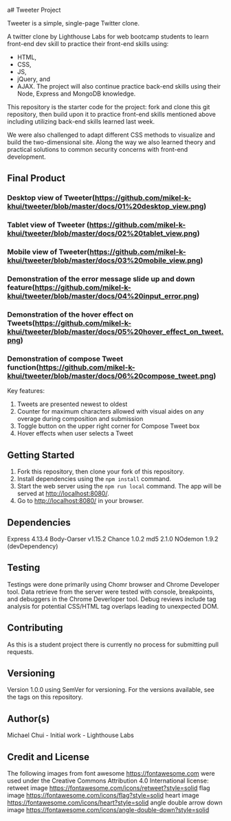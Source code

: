a# Tweeter Project

Tweeter is a simple, single-page Twitter clone.

A twitter clone by Lighthouse Labs for web bootcamp students to learn front-end dev skill to practice their front-end skills using:
- HTML,
- CSS,
- JS,
- jQuery, and 
- AJAX.
The project will also continue practice back-end skills using their Node, Express and MongoDB knowledge.

This repository is the starter code for the project: fork and clone this git repository, then build upon it to practice front-end skills mentioned above including utilizing back-end skills learned last week.

We were also challenged to adapt different CSS methods to visualize and build the two-dimensional site.  Along the way we also learned theory and practical solutions to common security concerns with front-end development.

## Final Product

### Desktop view of Tweeter(<https://github.com/mikel-k-khui/tweeter/blob/master/docs/01%20desktop_view.png>)
### Tablet view of Tweeter (<https://github.com/mikel-k-khui/tweeter/blob/master/docs/02%20tablet_view.png>)
### Mobile view of Tweeter(<https://github.com/mikel-k-khui/tweeter/blob/master/docs/03%20mobile_view.png>)
### Demonstration of the error message slide up and down feature(<https://github.com/mikel-k-khui/tweeter/blob/master/docs/04%20input_error.png>)
### Demonstration of the hover effect on Tweets(<https://github.com/mikel-k-khui/tweeter/blob/master/docs/05%20hover_effect_on_tweet.png>)
### Demonstration of compose Tweet function(<https://github.com/mikel-k-khui/tweeter/blob/master/docs/06%20compose_tweet.png>)

Key features:
1) Tweets are presented newest to oldest
2) Counter for maximum characters allowed with visual aides on any overage during composition and submission
3) Toggle button on the upper right corner for Compose Tweet box
4) Hover effects when user selects a Tweet

## Getting Started
1. Fork this repository, then clone your fork of this repository.
2. Install dependencies using the `npm install` command.
3. Start the web server using the `npm run local` command. The app will be served at <http://localhost:8080/>.
4. Go to <http://localhost:8080/> in your browser.

## Dependencies
Express 4.13.4
Body-Oarser v1.15.2
Chance 1.0.2
md5 2.1.0
NOdemon 1.9.2 (devDependency)

## Testing
Testings were done primarily using Chomr browser and Chrome Developer tool.
Data retrieve from the server were tested with console, breakpoints, and debuggers in the Chrome Deverloper tool.
Debug reviews include tag analysis for potential CSS/HTML tag overlaps leading to unexpected DOM.

## Contributing
As this is a student project there is currently no process for submitting pull requests.

## Versioning
Version 1.0.0 using SemVer for versioning. For the versions available, see the tags on this repository.

## Author(s)
Michael Chui - Initial work - Lighthouse Labs

## Credit and License
The following images from font awesome <https://fontawesome.com> were used under the Creative Commons Attribution 4.0 International license:
retweet image <https://fontawesome.com/icons/retweet?style=solid>
flag image <https://fontawesome.com/icons/flag?style=solid>
heart image <https://fontawesome.com/icons/heart?style=solid>
angle double arrow down image <https://fontawesome.com/icons/angle-double-down?style=solid>
